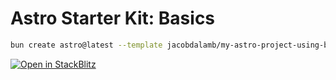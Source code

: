 # Astro Starter Kit: Basics

```zsh
bun create astro@latest --template jacobdalamb/my-astro-project-using-bun
```

[![Open in StackBlitz](https://developer.stackblitz.com/img/open_in_stackblitz.svg)](https://stackblitz.com/github/jacobdalamb/my-astro-project-using-bun)
